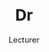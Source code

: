 ---
title: Dr
name: Bo Yuan
subtitle: Lecturer
layout: default
img: bo.jpg
thumbnail: bo.jpg
alt: Bo Yuan
website: 
description: Blah blah blah
# weight: 2
---